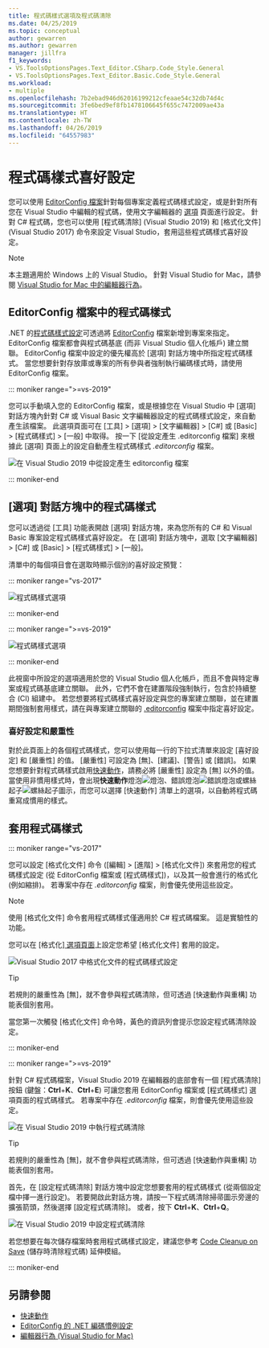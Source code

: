 ```yaml
---
title: 程式碼樣式選項及程式碼清除
ms.date: 04/25/2019
ms.topic: conceptual
author: gewarren
ms.author: gewarren
manager: jillfra
f1_keywords:
- VS.ToolsOptionsPages.Text_Editor.CSharp.Code_Style.General
- VS.ToolsOptionsPages.Text_Editor.Basic.Code_Style.General
ms.workload:
- multiple
ms.openlocfilehash: 7b2ebad946d62016199212cfeaae54c32db74d4c
ms.sourcegitcommit: 3fe6bed9ef8fb1478106645f655c7472009ae43a
ms.translationtype: HT
ms.contentlocale: zh-TW
ms.lasthandoff: 04/26/2019
ms.locfileid: "64557983"
---
```

# <a name="code-style-preferences"></a>程式碼樣式喜好設定

您可以使用 [EditorConfig 檔案](#code-styles-in-editorconfig-files)針對每個專案定義程式碼樣式設定，或是針對所有您在 Visual Studio 中編輯的程式碼，使用文字編輯器的 [選項](#code-styles-in-the-options-dialog-box) 頁面進行設定。 針對 C# 程式碼，您也可以使用 [程式碼清除] (Visual Studio 2019) 和 [格式化文件] (Visual Studio 2017) 命令來設定 Visual Studio，套用這些程式碼樣式喜好設定。

> [!NOTE]
> 本主題適用於 Windows 上的 Visual Studio。 針對 Visual Studio for Mac，請參閱 [Visual Studio for Mac 中的編輯器行為](/visualstudio/mac/editor-behavior)。

## <a name="code-styles-in-editorconfig-files"></a>EditorConfig 檔案中的程式碼樣式

.NET 的[程式碼樣式設定](../ide/editorconfig-code-style-settings-reference.md)可透過將 [EditorConfig](create-portable-custom-editor-options.md) 檔案新增到專案來指定。 EditorConfig 檔案都會與程式碼基底 (而非 Visual Studio 個人化帳戶) 建立關聯。 EditorConfig 檔案中設定的優先權高於 [選項] 對話方塊中所指定程式碼樣式。 當您想要針對存放庫或專案的所有參與者強制執行編碼樣式時，請使用 EditorConfig 檔案。

::: moniker range=">=vs-2019"

您可以手動填入您的 EditorConfig 檔案，或是根據您在 Visual Studio 中 [選項] 對話方塊內針對 C# 或 Visual Basic 文字編輯器設定的程式碼樣式設定，來自動產生該檔案。 此選項頁面可在 [工具] > [選項] > [文字編輯器] > [C#] 或 [Basic] > [程式碼樣式] > [一般] 中取得。
按一下 [從設定產生 .editorconfig 檔案] 來根據此 [選項] 頁面上的設定自動產生程式碼樣式 *.editorconfig* 檔案。

![在 Visual Studio 2019 中從設定產生 editorconfig 檔案](media/vs-2019/generate-editorconfig-file-small.png)

::: moniker-end

## <a name="code-styles-in-the-options-dialog-box"></a>[選項] 對話方塊中的程式碼樣式

您可以透過從 [工具] 功能表開啟 [選項] 對話方塊，來為您所有的 C# 和 Visual Basic 專案設定程式碼樣式喜好設定。 在 [選項] 對話方塊中，選取 [文字編輯器] > [C#] 或 [Basic] > [程式碼樣式] > [一般]。

清單中的每個項目會在選取時顯示個別的喜好設定預覽：

::: moniker range="vs-2017"

![程式碼樣式選項](media/code-style-quick-actions-dialog.png)

::: moniker-end

::: moniker range=">=vs-2019"

![程式碼樣式選項](media/vs-2019/code-style-quick-actions-dialog.png)

::: moniker-end

此視窗中所設定的選項適用於您的 Visual Studio 個人化帳戶，而且不會與特定專案或程式碼基底建立關聯。 此外，它們不會在建置階段強制執行，包含於持續整合 (CI) 組建中。 若您想要將程式碼樣式喜好設定與您的專案建立關聯，並在建置期間強制套用樣式，請在與專案建立關聯的 [.editorconfig](#code-styles-in-editorconfig-files) 檔案中指定喜好設定。

### <a name="preference-and-severity"></a>喜好設定和嚴重性

對於此頁面上的各個程式碼樣式，您可以使用每一行的下拉式清單來設定 [喜好設定] 和 [嚴重性] 的值。 [嚴重性] 可設定為 [無]、[建議]、[警告] 或 [錯誤]。 如果您想要針對程式碼樣式啟用[快速動作](../ide/quick-actions.md)，請務必將 [嚴重性] 設定為 [無] 以外的值。 當使用非慣用樣式時，會出現**快速動作**燈泡![燈泡](media/light-bulb-dropdown.png)、錯誤燈泡![錯誤燈泡](media/error-bulb.png)或螺絲起子![螺絲起子](media/screwdriver.png)圖示，而您可以選擇 [快速動作] 清單上的選項，以自動將程式碼重寫成慣用的樣式。

## <a name="apply-code-styles"></a>套用程式碼樣式

::: moniker range="vs-2017"

您可以設定 [格式化文件] 命令 ([編輯] > [進階] > [格式化文件]) 來套用您的程式碼樣式設定 (從 EditorConfig 檔案或 [程式碼樣式])，以及其一般會進行的格式化 (例如縮排)。 若專案中存在 *.editorconfig* 檔案，則會優先使用這些設定。

> [!NOTE]
> 使用 [格式化文件] 命令套用程式碼樣式僅適用於 C# 程式碼檔案。 這是實驗性的功能。

您可以在 [格式化][ 選項頁面](reference/options-text-editor-csharp-formatting.md#format-document-settings)上設定您希望 [格式化文件] 套用的設定。

![Visual Studio 2017 中格式化文件的程式碼樣式設定](media/format-document-settings-experiment.png)

> [!TIP]
> 若規則的嚴重性為 [無]，就不會參與程式碼清除，但可透過 [快速動作與重構] 功能表個別套用。

當您第一次觸發 [格式化文件] 命令時，黃色的資訊列會提示您設定程式碼清除設定。

::: moniker-end

::: moniker range=">=vs-2019"

針對 C# 程式碼檔案，Visual Studio 2019 在編輯器的底部會有一個 [程式碼清除] 按鈕 (鍵盤：**Ctrl**+**K**、**Ctrl**+**E**) 可讓您套用 EditorConfig 檔案或 [程式碼樣式] 選項頁面的程式碼樣式。 若專案中存在 *.editorconfig* 檔案，則會優先使用這些設定。

![在 Visual Studio 2019 中執行程式碼清除](media/execute-code-cleanup.png)

> [!TIP]
> 若規則的嚴重性為 [無]，就不會參與程式碼清除，但可透過 [快速動作與重構] 功能表個別套用。

首先，在 [設定程式碼清除] 對話方塊中設定您想要套用的程式碼樣式 (從兩個設定檔中擇一進行設定)。 若要開啟此對話方塊，請按一下程式碼清除掃帚圖示旁邊的擴張箭頭，然後選擇 [設定程式碼清除]。 或者，按下 **Ctrl**+**K**、**Ctrl**+**Q**。

![在 Visual Studio 2019 中設定程式碼清除](media/configure-code-cleanup.png)

若您想要在每次儲存檔案時套用程式碼樣式設定，建議您參考 [Code Cleanup on Save](https://marketplace.visualstudio.com/items?itemName=MadsKristensen.CodeCleanupOnSave) (儲存時清除程式碼) 延伸模組。

::: moniker-end

## <a name="see-also"></a>另請參閱

- [快速動作](../ide/quick-actions.md)
- [EditorConfig 的 .NET 編碼慣例設定](../ide/editorconfig-code-style-settings-reference.md)
- [編輯器行為 (Visual Studio for Mac)](/visualstudio/mac/editor-behavior)
